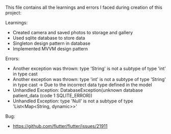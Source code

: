 This file contains all the learnings and errors I faced during creation of this project:

Learnings:
- Created camera and saved photos to storage and gallery
- Used sqlite database to store data
- Singleton design pattern in database
- Implemented MVVM design pattern

Errors:
- Another exception was thrown: type 'String' is not a subtype of type 'int' in type cast
- Another exception was thrown: type 'int' is not a subtype of type 'String' in type cast -> Due to the incorrect data type defined in the model
- Unhandled Exception: DatabaseException(unknown database patient_data (code 1 SQLITE_ERROR))
- Unhandled Exception: type 'Null' is not a subtype of type 'List<Map<String, dynamic>>'

Bug:
- https://github.com/flutter/flutter/issues/21911

